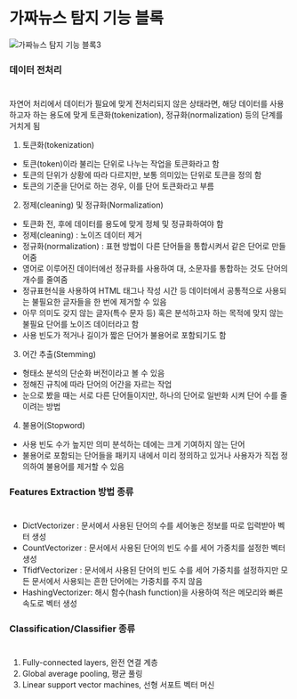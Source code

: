 # 가짜뉴스 탐지 기능 블록

![가짜뉴스 탐지 기능 블록3](https://user-images.githubusercontent.com/60456487/95656440-6631f400-0b49-11eb-8da1-8b8575e25fd4.png)

### 데이터 전처리
#
자연어 처리에서 데이터가 필요에 맞게 전처리되지 않은 상태라면, 해당 데이터를 사용하고자 하는 용도에 맞게 토큰화(tokenization), 정규화(normalization) 등의 단계를 거치게 됨

1. 토큰화(tokenization)
- 토큰(token)이라 불리는 단위로 나누는 작업을 토큰화라고 함
- 토큰의 단위가 상황에 따라 다르지만, 보통 의미있는 단위로 토큰을 정의 함
- 토큰의 기준을 단어로 하는 경우, 이를 단어 토큰화라고 부름

2. 정제(cleaning) 및 정규화(Normalization)
- 토큰화 전, 후에 데이터를 용도에 맞게 정체 및 정규화하여야 함
- 정제(cleaning) : 노이즈 데이터 제거
- 정규화(normalization) : 표현 방법이 다른 단어들을 통합시켜서 같은 단어로 만들어줌
- 영어로 이루어진 데이터에선 정규화를 사용하여 대, 소문자를 통합하는 것도 단어의 개수를 줄여줌
- 정규표현식을 사용하여 HTML 태그나 작성 시간 등 데이터에서 공통적으로 사용되는 불필요한 글자들을 한 번에 제거할 수 있음
- 아무 의미도 갖지 않는 글자(특수 문자 등) 혹은 분석하고자 하는 목적에 맞지 않는 불필요 단어를 노이즈 데이터라고 함
- 사용 빈도가 적거나 길이가 짧은 단어가 불용어로 포함되기도 함

3. 어간 추출(Stemming)
- 형태소 분석의 단순화 버전이라고 볼 수 있음
- 정해진 규칙에 따라 단어의 어간을 자르는 작업
- 눈으로 봤을 때는 서로 다른 단어들이지만, 하나의 단어로 일반화 시켜 단어 수를 줄이려는 방법

4. 불용어(Stopword)
- 사용 빈도 수가 높지만 의미 분석하는 데에는 크게 기여하지 않는 단어
- 불용어로 포함되는 단어들을 패키지 내에서 미리 정의하고 있거나 사용자가 직접 정의하여 불용어를 제거할 수 있음 

### Features Extraction 방법 종류
#
- DictVectorizer : 문서에서 사용된 단어의 수를 세어놓은 정보를 따로 입력받아 벡터 생성
- CountVectorizer : 문서에서 사용된 단어의 빈도 수를 세어 가중치를 설정한 벡터 생성
- TfidfVectorizer : 문서에서 사용된 단어의 빈도 수를 세어 가중치를 설정하지만 모든 문서에서 사용되는 흔한 단어에는 가중치를 주지 않음
- HashingVectorizer: 해시 함수(hash function)을 사용하여 적은 메모리와 빠른 속도로 벡터 생성

### Classification/Classifier 종류
#
1) Fully-connected layers, 완전 연결 계층
2) Global average pooling, 평균 풀링
3) Linear support vector machines, 선형 서포트 벡터 머신
